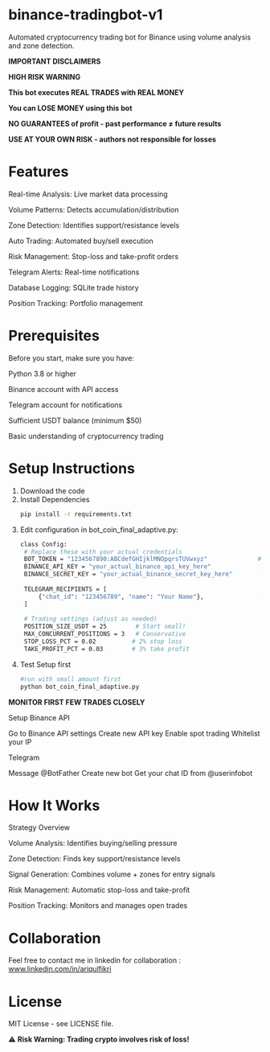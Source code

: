 # binance-tradingbot-v1
Automated cryptocurrency trading bot for Binance using volume analysis and zone detection.


 **IMPORTANT DISCLAIMERS**

**HIGH RISK WARNING**

**This bot executes REAL TRADES with REAL MONEY**

**You can LOSE MONEY using this bot**

**NO GUARANTEES of profit - past performance ≠ future results**

**USE AT YOUR OWN RISK - authors not responsible for losses**



# Features

Real-time Analysis: Live market data processing

Volume Patterns: Detects accumulation/distribution

Zone Detection: Identifies support/resistance levels

Auto Trading: Automated buy/sell execution

Risk Management: Stop-loss and take-profit orders

Telegram Alerts: Real-time notifications

Database Logging: SQLite trade history

Position Tracking: Portfolio management


# Prerequisites
Before you start, make sure you have:

Python 3.8 or higher

Binance account with API access

Telegram account for notifications

Sufficient USDT balance (minimum $50)

Basic understanding of cryptocurrency trading

# Setup Instructions
1. Download the code
2. Install Dependencies
   ```bash
   pip install -r requirements.txt
3. Edit configuration in bot_coin_final_adaptive.py:
   ```bash
   class Config:
    # Replace these with your actual credentials
    BOT_TOKEN = "1234567890:ABCdefGHIjklMNOpqrsTUVwxyz"              # From @BotFather
    BINANCE_API_KEY = "your_actual_binance_api_key_here"              # From Binance
    BINANCE_SECRET_KEY = "your_actual_binance_secret_key_here"        # From Binance
    
    TELEGRAM_RECIPIENTS = [
        {"chat_id": "123456789", "name": "Your Name"},                # Your chat ID
    ]
    
    # Trading settings (adjust as needed)
    POSITION_SIZE_USDT = 25        # Start small!
    MAX_CONCURRENT_POSITIONS = 3   # Conservative
    STOP_LOSS_PCT = 0.02          # 2% stop loss
    TAKE_PROFIT_PCT = 0.03        # 3% take profit
4. Test Setup first
   ```bash
   #run with small amount first
   python bot_coin_final_adaptive.py

**MONITOR FIRST FEW TRADES CLOSELY**

Setup
Binance API

Go to Binance API settings
Create new API key
Enable spot trading
Whitelist your IP

Telegram

Message @BotFather
Create new bot
Get your chat ID from @userinfobot

# How It Works
Strategy Overview

Volume Analysis: Identifies buying/selling pressure

Zone Detection: Finds key support/resistance levels

Signal Generation: Combines volume + zones for entry signals

Risk Management: Automatic stop-loss and take-profit

Position Tracking: Monitors and manages open trades

# Collaboration
Feel free to contact me in linkedin for collaboration : www.linkedin.com/in/ariqulfikri

# License
MIT License - see LICENSE file.

⚠️ **Risk Warning: Trading crypto involves risk of loss!**
